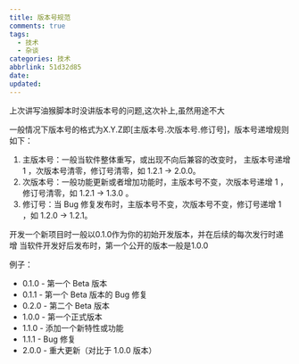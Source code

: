 ```yaml
---
title: 版本号规范
comments: true
tags:
  - 技术
  - 杂谈
categories: 技术
abbrlink: 51d32d85
date:
updated:
---
```

上次讲写油猴脚本时没讲版本号的问题,这次补上,虽然用途不大
<!--more-->
一般情况下版本号的格式为X.Y.Z即[主版本号.次版本号.修订号]，版本号递增规则如下：

1. 主版本号：一般当软件整体重写，或出现不向后兼容的改变时， 主版本号递增 1 ，次版本号清零，修订号清零，如 1.2.1 -> 2.0.0。
2. 次版本号：一般功能更新或者增加功能时，主版本号不变，次版本号递增 1 ，修订号清零，如 1.2.1 -> 1.3.0 。
3. 修订号：当 Bug 修复发布时，主版本号不变，次版本号不变，修订号递增 1 ，如 1.2.0 -> 1.2.1。

开发一个新项目时一般以0.1.0作为你的初始开发版本，并在后续的每次发行时递增
当软件开发好后发布时，第一个公开的版本一般是1.0.0

例子：

* 0.1.0 - 第一个 Beta 版本
* 0.1.1 - 第一个 Beta 版本的 Bug 修复
* 0.2.0 - 第二个 Beta 版本
* 1.0.0 - 第一个正式版本
* 1.1.0 - 添加一个新特性或功能
* 1.1.1 - Bug 修复
* 2.0.0 - 重大更新（对比于 1.0.0 版本）
  